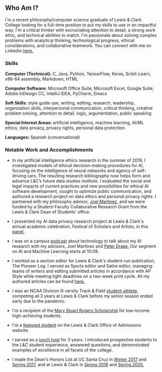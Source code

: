 ## Who Am I?

I'm a recent philosophy/computer science graduate of Lewis & Clark College looking for a full-time position to put my skills to use in an impactful way. I'm a critical thinker with excruciating attention to detail, a strong work ethic, and technical abilities to match. I'm passionate about solving complex problems with analytical thinking, technological progress, ethical considerations, and collaborative teamwork. You can connect with me on Linkedin [here.](https://www.linkedin.com/in/lauren-keegan/) 

### Skills
**Computer (Technical):** C, Java, Python, TensorFlow, Keras, Scikit-Learn, x86-64 assembly, Markdown, HTML

**Computer Software:** Microsoft Office Suite, Microsoft Excel, Google Suite, Adobe InDesign CC, IntelliJ IDEA, PyCharm, Emacs

**Soft Skills:** style guide use, writing, editing, research, leadership, organization skills, interpersonal communication, critical thinking, creative problem solving, attention to detail, logic, argumentation, public speaking

**Special Interest Areas:** artificial intelligence, machine learning, AI/ML ethics, data privacy, privacy rights, personal data protection

**Languages:** Spanish (conversational)

### Notable Work and Accomplishments

- In my artificial intelligence ethics research in the summer of 2019, I investigated models of ethical decision-making procedures for AI, focusing on the intelligence of neural networks and agency of self-driving cars. The resulting research bibliography now helps form and advance L&C’s future data studies institute. I evaluated the social and legal impacts of current practices and new possibilities for ethical AI software development, sought to optimize public communication, and authored a research project on data ethics and personal privacy rights. I partnered with my philosophy advisor, [Joel Martinez,](https://college.lclark.edu/live/profiles/75-joel-martinez) and we were funded by a Student-Faculty Collaborative Research Grant from the Lewis & Clark Dean of Students' office.

- I presented my AI data privacy research project at Lewis & Clark's annual academic celebration, Festival of Scholars and Artists, in this [panel.](https://fosa20.watzekdi.net/panel-6-making-a-difference/)

- I was on a campus [podcast](https://soundcloud.com/user-526408925/episode-3-technology-at-lc) about technology to talk about my AI research with my advisors, Joel Martinez and [Peter Drake.](https://college.lclark.edu/live/profiles/1906-peter-drake) Our segment on AI and Machine Learning starts at 10:08.

- I worked as a section editor for Lewis & Clark's student-run publication, The Pioneer Log. I served as Sports editor and Satire editor, managing teams of writers and editing submitted articles in accordance with AP Style while meeting tight deadlines on a two-week print cycle. All my authored articles can be found [here.](https://piolog.com/author/laurenkeegan/)

- I was an NCAA Division III varsity Track & Field [student-athlete,](https://www.lcpioneers.com/sports/track/2019-20/bios/keegan_lauren_dfs1?view=bio) competing all 3 years at Lewis & Clark before my senior season ended early due to the pandemic.

- I'm a recipient of the [Mary Stuart Rogers Scholarship](https://www.lclark.edu/live/news/43716-rogers-scholars-luncheon) for low-income high-achieving students.

- I'm a [featured student](https://college.lclark.edu/live/profiles/10559-lauren-keegan/details/homepage-profiles.php) on the Lewis & Clark Office of Admissions website.

- I served as a [lunch host](https://college.lclark.edu/offices/admissions/get_to_know_us/our_students/lunch_hosts/) for 3 years. I introduced prospective students to the L&C student experience, answered questions, and demonstrated examples of excellence in all facets of the college.

- I made the Dean's Honors List at UC Santa Cruz in [Winter 2017](https://honors.ucsc.edu/honors-programs/deans-honors/winter-2017.html) and [Spring 2017,](https://honors.ucsc.edu/honors-programs/deans-honors/spring-2017.html) and at Lewis & Clark in [Spring 2018](https://college.lclark.edu/live/files/26827-deans-list-6518pdf) and [Spring 2020.](https://college.lclark.edu/live/files/30048-deans-list-20sppdf)
